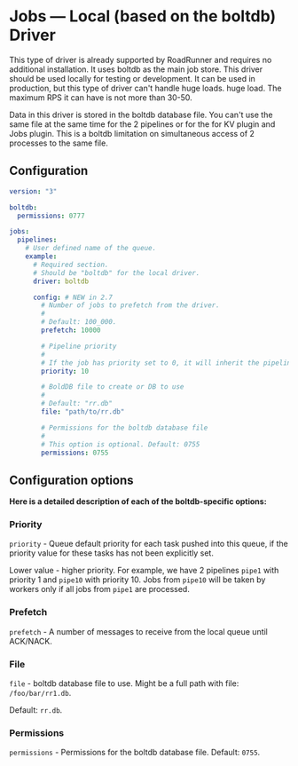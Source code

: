 # Jobs — Local (based on the boltdb) Driver

This type of driver is already supported by RoadRunner and requires no additional installation. It uses boltdb as the
main job store. This driver should be used locally for testing or development. It can be used in production, but this
type of driver can't handle huge loads. huge load. The maximum RPS it can have is not more than 30-50.

Data in this driver is stored in the boltdb database file. You can't use the same file at the same time for the 2
pipelines or for the for KV plugin and Jobs plugin. This is a boltdb limitation on simultaneous access of 2 processes to
the same file.

## Configuration

```yaml .rr.yaml
version: "3"

boltdb:
  permissions: 0777

jobs:
  pipelines:
    # User defined name of the queue.
    example:
      # Required section.
      # Should be "boltdb" for the local driver.
      driver: boltdb

      config: # NEW in 2.7
        # Number of jobs to prefetch from the driver.
        #
        # Default: 100_000.
        prefetch: 10000

        # Pipeline priority
        #
        # If the job has priority set to 0, it will inherit the pipeline's priority. Default: 10.
        priority: 10

        # BoldDB file to create or DB to use
        #
        # Default: "rr.db"
        file: "path/to/rr.db"

        # Permissions for the boltdb database file
        #
        # This option is optional. Default: 0755
        permissions: 0755
```

## Configuration options

**Here is a detailed description of each of the boltdb-specific options:**

### Priority

`priority` - Queue default priority for each task pushed into this queue, if the priority value for these tasks has not
been explicitly set.

Lower value - higher priority. For example, we have 2 pipelines `pipe1` with priority 1 and `pipe10` with priority 10.
Jobs from `pipe10` will be taken by workers only if all jobs from `pipe1` are processed.

### Prefetch

`prefetch` - A number of messages to receive from the local queue until ACK/NACK.

### File

`file` - boltdb database file to use. Might be a full path with file: `/foo/bar/rr1.db`. 

Default: `rr.db`.

### Permissions

`permissions` - Permissions for the boltdb database file. Default: `0755`.

